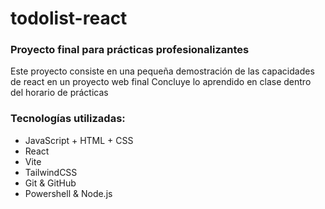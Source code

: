 # todolist-react
### Proyecto final para prácticas profesionalizantes

Este proyecto consiste en una pequeña demostración de las capacidades de react en un proyecto web final
Concluye lo aprendido en clase dentro del horario de prácticas

### Tecnologías utilizadas:
- JavaScript + HTML + CSS
- React
- Vite
- TailwindCSS
- Git & GitHub
- Powershell & Node.js
